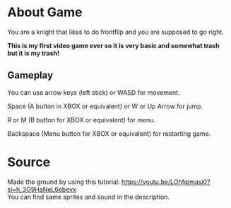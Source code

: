 # About Game
You are a knight that likes to do frontflip and you are supposed to go right.

**This is my first video game ever so it is very basic and somewhat trash but it is my trash!**

## Gameplay
You can use arrow keys (left stick) or WASD for movement.

Space (A button in XBOX or equivalent) or W or Up Arrow for jump.

R or M (B button for XBOX or equivalent) for menu.

Backspace (Menu button for XBOX or equivalent) for restarting game.

# Source
Made the ground by using this tutorial: https://youtu.be/LOhfqjmasi0?si=h_3O9HaNeL6ebevx    
You can find same sprites and sound in the description.

